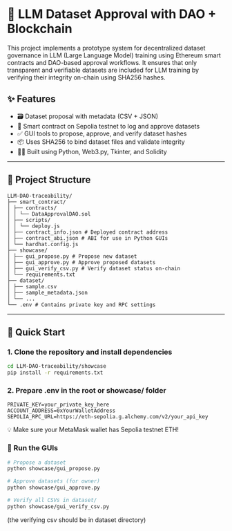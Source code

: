 # 🧠 LLM Dataset Approval with DAO + Blockchain

This project implements a prototype system for decentralized dataset governance in LLM (Large Language Model) training using Ethereum smart contracts and DAO-based approval workflows. It ensures that only transparent and verifiable datasets are included for LLM training by verifying their integrity on-chain using SHA256 hashes.

## ✨ Features

- 🗃️ Dataset proposal with metadata (CSV + JSON)
- 🔐 Smart contract on Sepolia testnet to log and approve datasets
- ✅ GUI tools to propose, approve, and verify dataset hashes
- 📦 Uses SHA256 to bind dataset files and validate integrity
- 🧑‍💻 Built using Python, Web3.py, Tkinter, and Solidity

---

## 📁 Project Structure
```
LLM-DAO-traceability/
├── smart_contract/
│ ├── contracts/
│ │ └── DataApprovalDAO.sol
│ ├── scripts/
│ │ └── deploy.js
│ ├── contract_info.json # Deployed contract address
│ ├── contract_abi.json # ABI for use in Python GUIs
│ └── hardhat.config.js
├── showcase/
│ ├── gui_propose.py # Propose new dataset
│ ├── gui_approve.py # Approve proposed datasets
│ ├── gui_verify_csv.py # Verify dataset status on-chain
│ └── requirements.txt
├── dataset/
│ ├── sample.csv
│ ├── sample_metadata.json
│ └── ...
└── .env # Contains private key and RPC settings

```

---

## 🚀 Quick Start

### 1. Clone the repository and install dependencies

```bash
cd LLM-DAO-traceability/showcase
pip install -r requirements.txt
```
### 2. Prepare .env in the root or showcase/ folder
```
PRIVATE_KEY=your_private_key_here
ACCOUNT_ADDRESS=0xYourWalletAddress
SEPOLIA_RPC_URL=https://eth-sepolia.g.alchemy.com/v2/your_api_key
```
💡 Make sure your MetaMask wallet has Sepolia testnet ETH!


### 🧪 Run the GUIs
```bash
# Propose a dataset
python showcase/gui_propose.py

# Approve datasets (for owner)
python showcase/gui_approve.py

# Verify all CSVs in dataset/
python showcase/gui_verify_csv.py
```

(the verifying csv should be in dataset directory)